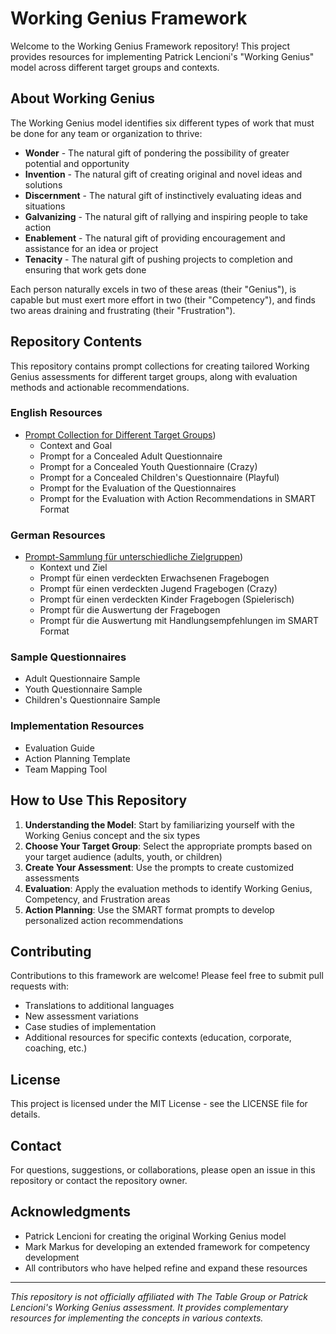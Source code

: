 # Working Genius Framework

Welcome to the Working Genius Framework repository! This project provides resources for implementing Patrick Lencioni's "Working Genius" model across different target groups and contexts.

## About Working Genius

The Working Genius model identifies six different types of work that must be done for any team or organization to thrive:

- **Wonder** - The natural gift of pondering the possibility of greater potential and opportunity
- **Invention** - The natural gift of creating original and novel ideas and solutions
- **Discernment** - The natural gift of instinctively evaluating ideas and situations
- **Galvanizing** - The natural gift of rallying and inspiring people to take action
- **Enablement** - The natural gift of providing encouragement and assistance for an idea or project
- **Tenacity** - The natural gift of pushing projects to completion and ensuring that work gets done

Each person naturally excels in two of these areas (their "Genius"), is capable but must exert more effort in two (their "Competency"), and finds two areas draining and frustrating (their "Frustration").

## Repository Contents

This repository contains prompt collections for creating tailored Working Genius assessments for different target groups, along with evaluation methods and actionable recommendations.

### English Resources
- [Prompt Collection for Different Target Groups]([WorkingGeniusPromptsEN.md))
  - Context and Goal
  - Prompt for a Concealed Adult Questionnaire
  - Prompt for a Concealed Youth Questionnaire (Crazy)
  - Prompt for a Concealed Children's Questionnaire (Playful)
  - Prompt for the Evaluation of the Questionnaires
  - Prompt for the Evaluation with Action Recommendations in SMART Format

### German Resources
- [Prompt-Sammlung für unterschiedliche Zielgruppen]([WorkingGeniusPromptsDE.md))
  - Kontext und Ziel
  - Prompt für einen verdeckten Erwachsenen Fragebogen
  - Prompt für einen verdeckten Jugend Fragebogen (Crazy)
  - Prompt für einen verdeckten Kinder Fragebogen (Spielerisch)
  - Prompt für die Auswertung der Fragebogen
  - Prompt für die Auswertung mit Handlungsempfehlungen im SMART Format

### Sample Questionnaires
- Adult Questionnaire Sample
- Youth Questionnaire Sample
- Children's Questionnaire Sample

### Implementation Resources
- Evaluation Guide
- Action Planning Template
- Team Mapping Tool

## How to Use This Repository

1. **Understanding the Model**: Start by familiarizing yourself with the Working Genius concept and the six types
2. **Choose Your Target Group**: Select the appropriate prompts based on your target audience (adults, youth, or children)
3. **Create Your Assessment**: Use the prompts to create customized assessments
4. **Evaluation**: Apply the evaluation methods to identify Working Genius, Competency, and Frustration areas
5. **Action Planning**: Use the SMART format prompts to develop personalized action recommendations

## Contributing

Contributions to this framework are welcome! Please feel free to submit pull requests with:
- Translations to additional languages
- New assessment variations
- Case studies of implementation
- Additional resources for specific contexts (education, corporate, coaching, etc.)

## License

This project is licensed under the MIT License - see the LICENSE file for details.

## Contact

For questions, suggestions, or collaborations, please open an issue in this repository or contact the repository owner.

## Acknowledgments

- Patrick Lencioni for creating the original Working Genius model
- Mark Markus for developing an extended framework for competency development
- All contributors who have helped refine and expand these resources

---

*This repository is not officially affiliated with The Table Group or Patrick Lencioni's Working Genius assessment. It provides complementary resources for implementing the concepts in various contexts.*
